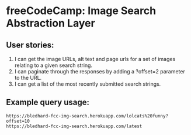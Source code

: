 # freeCodeCamp: Image Search Abstraction Layer
## User stories:
1. I can get the image URLs, alt text and page urls for a set of images relating to a given search string.
2. I can paginate through the responses by adding a ?offset=2 parameter to the URL.
3. I can get a list of the most recently submitted search strings.

## Example query usage:

```text
https://bledhard-fcc-img-search.herokuapp.com/lolcats%20funny?offset=10
https://bledhard-fcc-img-search.herokuapp.com/latest
```
